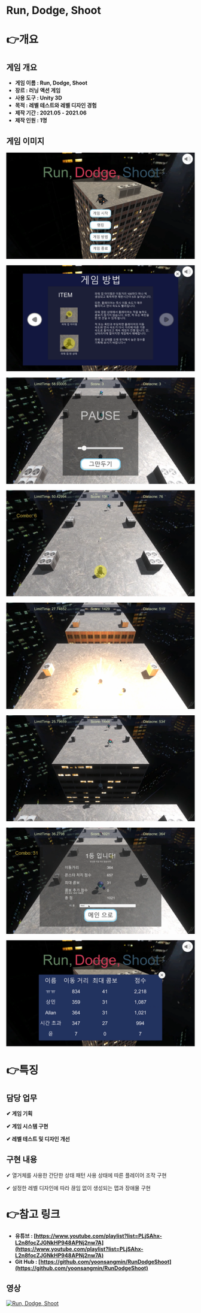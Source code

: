 # Run, Dodge, Shoot

# 👉개요

## 게임 개요

- **게임 이름 : Run, Dodge, Shoot**
- **장르 : 러닝 액션 게임**
- **사용 도구 : Unity 3D**
- **목적 : 레벨 테스트와 레벨 디자인 경험**
- **제작 기간 : 2021.05 - 2021.06**
- **제작 인원 : 1명**

## 게임 이미지

![1.png](Images/1.png)

![2.png](Images/2.png)

![3.png](Images/3.png)

![4.png](Images/4.png)

![5.png](Images/5.png)

![6.png](Images/6.png)

![7.png](Images/7.png)

![8.png](Images/8.png)

# 👉특징

## 담당 업무

**✔ 게임 기획**

**✔ 게임 시스템 구현**

**✔ 레벨 테스트 및 디자인 개선**

## 구현 내용

✔ 열거체를 사용한 간단한 상태 패턴 사용 상태에 따른 플레이어 조작 구현

✔ 설정한 레벨 디자인에 따라 끊임 없이 생성되는 맵과 장애물 구현

# 👉참고 링크

- **유튜브 : [https://www.youtube.com/playlist?list=PLjSAhx-L2n8focZJGNkHP948APNj2nw7A](https://www.youtube.com/playlist?list=PLjSAhx-L2n8focZJGNkHP948APNj2nw7A)**
- **Git Hub :  [https://github.com/yoonsangmin/RunDodgeShoot](https://github.com/yoonsangmin/RunDodgeShoot)**

## 영상

[![Run, Dodge, Shoot](https://img.youtube.com/vi/DevAbZc6Ofs/0.jpg)](https://www.youtube.com/watch?v=DevAbZc6Ofs "Run, Dodge, Shoot")
